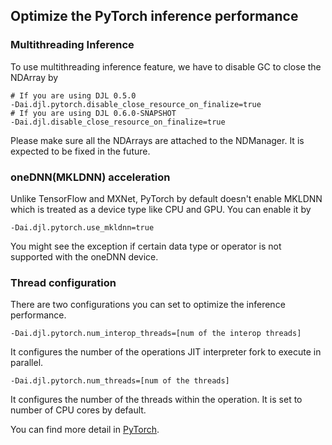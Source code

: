 ## Optimize the PyTorch inference performance

### Multithreading Inference
To use multithreading inference feature, we have to disable GC to close the NDArray by
```
# If you are using DJL 0.5.0
-Dai.djl.pytorch.disable_close_resource_on_finalize=true
# If you are using DJL 0.6.0-SNAPSHOT
-Dai.djl.disable_close_resource_on_finalize=true
```
Please make sure all the NDArrays are attached to the NDManager.
It is expected to be fixed in the future.

### oneDNN(MKLDNN) acceleration
Unlike TensorFlow and MXNet, PyTorch by default doesn't enable MKLDNN which is treated as a device type like CPU and GPU.
You can enable it by
```
-Dai.djl.pytorch.use_mkldnn=true
```
You might see the exception if certain data type or operator is not supported with the oneDNN device.

### Thread configuration
There are two configurations you can set to optimize the inference performance.

```
-Dai.djl.pytorch.num_interop_threads=[num of the interop threads]
```
It configures the number of the operations JIT interpreter fork to execute in parallel.

```
-Dai.djl.pytorch.num_threads=[num of the threads]
```
It configures the number of the threads within the operation. It is set to number of CPU cores by default.
 
You can find more detail in [PyTorch](https://pytorch.org/docs/stable/notes/cpu_threading_torchscript_inference.html).
